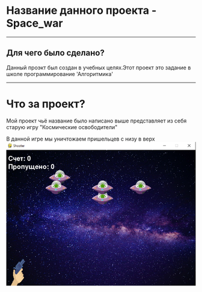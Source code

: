 # Название данного проекта - Space_war

------------------
## Для чего было сделано?
Данный проэкт был создан в учебных целях.Этот проект это задание в школе программирование 'Алгоритмика'

-------------------
# Что за проект?
Мой проект чьё название было написано выше представляет из себя старую игру "Космические освободители"

В данной игре мы уничтожаем пришельцев с низу в верх
<img src ="2.png">
